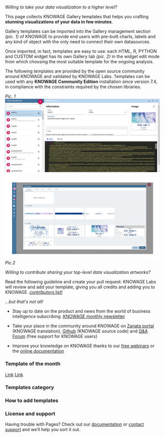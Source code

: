 *Willing to take your data visualization to a higher level?*

This page collects KNOWAGE Gallery templates that helps you crafting **stunning visualizations of your data in few minutes**.

Gallery templates can be imported  into the Gallery management section *(pic. 1)* of KNOWAGE to provide end users with pre-built charts, labels and any kind of object with the only need to connect their own datasources.

Once imported, in fact, templates are easy to use: each HTML, R, PYTHON and CUSTOM widget has its own Gallery tab *(pic. 2)* in the widget edit mode from which choosing the most suitable template for the ongoing analysis.

The following templates are provided by the open source community around KNOWAGE and validated by KNOWAGE Labs. Templates can be used with any **KNOWAGE Community Edition** installation since version 7.4, in compliance with the constraints required by the chosen libraries.


*Pic. 1*
![gallery-setting](./assets/img/knowage-gallery-set.png)

![gallery-list](./assets/img/knowage-gallery-list.png)
*Pic.2*



*Willing to contribute sharing your top-level data visualization artworks?*

Read the following guideline and create your pull request: KNOWAGE Labs will review and add your template, giving you all credits and adding you to KNOWAGE .[contributors list!](https://www.knowage-suite.com/site/licensing/community-edition/)



*...but that's not all!*

* Stay up to date on the product and news from the world of business intelligence subscribing .[KNOWAGE monthly newsletter](https://www.knowage-suite.com/site/knowage-newsletter/)

* Take your place in the community around KNOWAGE on [Zanata portal](https://www.knowage-suite.com/zanata/) (KNOWAGE translation), [Github](https://github.com/KnowageLabs) (KNOWAGE source code) and [Q&A Forum](https://www.knowage-suite.com/qa/) (free support for KNOWAGE users)

* Improve your knowledge on KNOWAGE thanks to our [free webinars](https://www.knowage-suite.com/site/resources/knowage-webinars/) or the [online documentation](https://knowage-suite.readthedocs.io/)


### Template of the month

[Link](https://github.com/KnowageLabs/knowage-gallery-templates/tree/main/templates/card/indicator_with_icon)
[Link](https://github.com/KnowageLabs/knowage-gallery-templates/tree/main/templates/card/indicator_with_icon)

### Templates category


### How to add templates


### License and support

Having trouble with Pages? Check out our [documentation](https://docs.github.com/categories/github-pages-basics/) or [contact support](https://support.github.com/contact) and we’ll help you sort it out.
